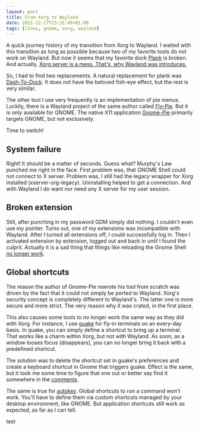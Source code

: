 ```yaml
---
layout: post
title: From Xorg to Wayland
date: 2021-12-17T23:31:49+01:00
tags: [linux, gnome, xorg, wayland]
---
```


A quick journey history of my transition from Xorg to Wayland. I waited with this transition as long as possible because two of my favorite tools do not work on 
Wayland. But now it seems that my favorite dock [Plank](https://github.com/ricotz/plank) is broken. And actually, [Xorg server is a mess. That's, why Wayland was
introduces.](https://wayland.freedesktop.org/faq)

So, I had to find two replacements. A natural replacement for plank was [Dash-To-Dock](https://extensions.gnome.org/extension/307/dash-to-dock/). It does not 
have the beloved fish-eye effect, but the rest is very similar. 

The other tool I use very frequently is an implementation of pie menus. Luckily, there is a Wayland project of the same author called [Fly-Pie](https://extensions.gnome.org/extension/3433/fly-pie/).
But it is only available for GNOME. The native X11 application [Gnome-Pie](https://github.com/Schneegans/Gnome-Pie) primarily targets GNOME, but not exclusively.

Time to switch!

## System failure

Right! It should be a matter of seconds. Guess what? Murphy's Law punched me right in the face. First problem was, that GNOME Shell
could not connect to X server. Problem was, I still had the legacy wrapper for Xorg installed (xserver-org-legacy). Uninstalling helped to get a connection. And 
with Wayland I do want nor need any X server for my user session.

## Broken extension

Still, after punching in my password GDM simply did nothing. I couldn't even use my pointer.
Turns out, one of my extensions was incompatible with Wayland. After I turned all extensions off, I could successfully log in. Then I activated extension 
by extension, logged out and back in until I found the culprit. Actually it is a sad thing that things like reloading the Gnome Shell [no longer work](https://mail.gnome.org/archives/commits-list/2015-March/msg01019.html).

## Global shortcuts

The reason the author of Gnome-Pie rewrote his tool from scratch was driven by the fact that it could not simply be ported to Wayland. Xorg's security concept is
completely different to Wayland's. The latter one is more secure and more strict. The very reason why it was crated, in the first place.

This also causes some tools to no longer work the same way as they did with Xorg. For instance, I use [guake](https://github.com/Guake/guake) for fly-in terminals 
on an every-day basis. In quake, you can simply define a shortcut to bring up a terminal. That works like a charm within Xorg, but not with Wayland. As soon, as 
a window looses focus (disappears), you can no longer bring it back with a predefined shortcut.

The solution was to delete the shortcut set in guake's preferences and create a keyboard shortcut in Gnome that triggers guake. Effect is the same, but it took me 
some time to figure that one out or better say find it somewhere in the [comments](https://github.com/Guake/guake/issues/1642).

The same is true for [autokey](https://github.com/autokey/autokey). Global shortcuts to run a command won't work. You'll have to define them via custom shortcuts 
managed by your desktop environment, like GNOME. But application shortcuts still work as expected, as far as I can tell.

test

